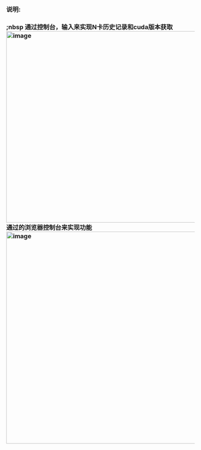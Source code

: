<h3>说明:<h3/> ;nbsp
通过控制台，输入来实现N卡历史记录和cuda版本获取
<img width="1021" height="512" alt="image" src="https://github.com/user-attachments/assets/3747075f-dff4-49f0-ac2a-dafdd66dddb2" />
通过的浏览器控制台来实现功能
<img width="1294" height="567" alt="image" src="https://github.com/user-attachments/assets/14a27084-666c-443e-81e8-2ae21c19073b" />



